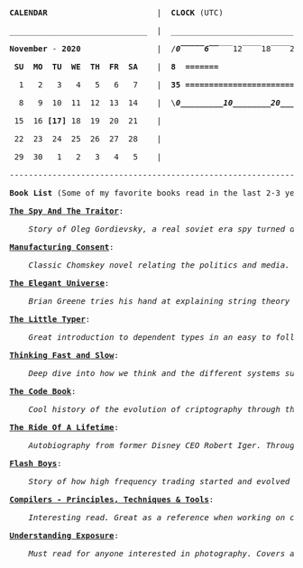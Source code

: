 <pre><b>CALENDAR</b>                       |  <b>CLOCK</b> (UTC)

_____________________________  |  _______________________________

<b>November</b> - <b>2020</b>                |  /<b><i>0‾‾‾‾‾6‾‾</i></b>‾‾‾12‾‾‾‾18‾‾‾‾24\ 

<b> SU  MO  TU  WE  TH  FR  SA</b>    |  <b>8  =======                 </b>|

  1   2   3   4   5   6   7    |  <b>35 ==================================                          </b>|

  8   9  10  11  12  13  14    |  \<b><i>0_________10________20________30____</i></b>____40________50________60/

 15  16 <b>[17]</b> 18  19  20  21    |  

 22  23  24  25  26  27  28    |  

 29  30   1   2   3   4   5    |  

------------------------------------------------------------------

<b>Book List</b> (Some of my favorite books read in the last 2-3 years) <b><a href="https://github.com/FredericDesgreniers/FredericDesgreniers/issues/new?labels=book&title=[book%20name%20goes%20here]&body=[Any%20related%20comment%20goes%20here]">Send me a book suggestion!</a></b>

<b><a href="https://www.goodreads.com/book/show/37542581-the-spy-and-the-traitor">The Spy And The Traitor</a></b>:

    <i>Story of Oleg Gordievsky, a real soviet era spy turned double agent for MI6.</i>

<b><a href="https://www.goodreads.com/book/show/12617.Manufacturing_Consent">Manufacturing Consent</a></b>:

    <i>Classic Chomskey novel relating the politics and media. Regardless of ones opinion of Chomskey, it presents a lot of useful context and example relating to how media will shape the view of political events.</i>

<b><a href="https://www.goodreads.com/book/show/8049273-the-elegant-universe">The Elegant Universe</a></b>:

    <i>Brian Greene tries his hand at explaining string theory to the layman and he succeeds. Much of the material is up for debate, however it offers a lot of interesting knowledge relating to both the universe and the mathematics behind multi-demensional universes.</i>

<b><a href="https://www.goodreads.com/book/show/39736150-the-little-typer">The Little Typer</a></b>:

    <i>Great introduction to dependent types in an easy to follow book. Also great demonstration of the power of the Racket programming language</i>

<b><a href="https://www.goodreads.com/book/show/11468377-thinking-fast-and-slow">Thinking Fast and Slow</a></b>:

    <i>Deep dive into how we think and the different systems surrounding thinking.</i>

<b><a href="https://www.goodreads.com/book/show/17994.The_Code_Book">The Code Book</a></b>:

    <i>Cool history of the evolution of criptography through the ages and how different types of codes work and are broken. The part on the enigma machine is especially interesting.</i>

<b><a href="https://www.goodreads.com/book/show/44525305-the-ride-of-a-lifetime">The Ride Of A Lifetime</a></b>:

    <i>Autobiography from former Disney CEO Robert Iger. Through written before his retirement, it offers an insight into how to rise in a complex organization using strong relationships and motivation.</i>

<b><a href="https://www.goodreads.com/book/show/24724602-flash-boys">Flash Boys</a></b>:

    <i>Story of how high frequency trading started and evolved along with the consequences of it.</i>

<b><a href="https://www.goodreads.com/book/show/703102.Compilers">Compilers - Principles, Techniques & Tools</a></b>:

    <i>Interesting read. Great as a reference when working on compilers. Even when not in the business of implementing compilers, offers a lot of details on generally useful algorithms (especially relating to parsing techniques).</i>

<b><a href="https://www.goodreads.com/book/show/142239.Understanding_Exposure">Understanding Exposure</a></b>:

    <i>Must read for anyone interested in photography. Covers a wide range of techniques about how to shoot just about anything.</i>

</pre>